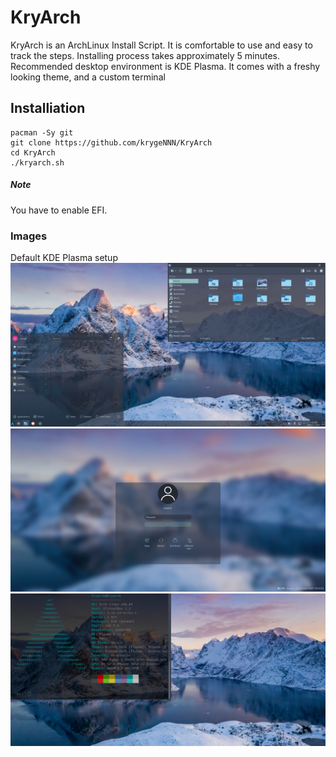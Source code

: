 # KryArch
KryArch is an ArchLinux Install Script.
It is comfortable to use and easy to track the steps.
Installing process takes approximately 5 minutes.
Recommended desktop environment is KDE Plasma. It comes
with a freshy looking theme, and a custom terminal

## Installiation
```
pacman -Sy git
git clone https://github.com/krygeNNN/KryArch
cd KryArch
./kryarch.sh
```
##### Note
You have to enable EFI.
<br>
### Images
Default KDE Plasma setup
![Desktop View](readme.d/kryarch.png)
![Desktop View](readme.d/kryarch2.png)
![Desktop View](readme.d/kryarch3.png)
